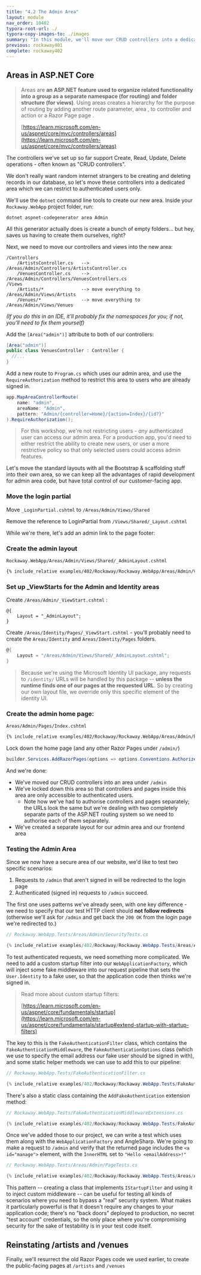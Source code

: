 ```yaml
---
title: "4.2 The Admin Area"
layout: module
nav_order: 10402
typora-root-url: ./
typora-copy-images-to: ./images
summary: "In this module, we'll move our CRUD controllers into a dedicated area called Admin, and secure this area so it's only available to authenticated users."
previous: rockaway401
complete: rockaway402
---
```


## Areas in ASP.NET Core

> Areas are **an ASP.NET feature used to organize related functionality into a group as a separate namespace (for routing) and folder structure (for views)**. Using areas creates a hierarchy for the purpose of routing by adding another route parameter, area , to controller and action or a Razor Page page .
>
> [https://learn.microsoft.com/en-us/aspnet/core/mvc/controllers/areas](https://learn.microsoft.com/en-us/aspnet/core/mvc/controllers/areas)

The controllers we've set up so far support Create, Read, Update, Delete operations - often known as "CRUD controllers".

We don't really want random internet strangers to be creating and deleting records in our database, so let's move these controllers into a dedicated area which we can restrict to authenticated users only.

We'll use the `dotnet` command line tools to create our new area. Inside your `Rockaway.WebApp` project folder, run:

```
dotnet aspnet-codegenerator area Admin
```

All this generator actually does is create a bunch of empty folders... but hey, saves us having to create them ourselves, right?

Next, we need to move our controllers and views into the new area:

```
/Controllers
	/ArtistsController.cs	--> /Areas/Admin/Controllers/ArtistsController.cs
	/VenuesController.cs	--> /Areas/Admin/Controllers/VenuesControllers.cs
/Views
	/Artists/* 				--> move everything to /Areas/Admin/Views/Artists
	/Venues/* 				--> move everything to /Areas/Admin/Views/Venues
```

*(If you do this in an IDE, it'll probably fix the namespaces for you; if not, you'll need to fix them yourself)*

Add the `[Area("admin")]` attribute to both of our controllers:

```csharp
[Area("admin")]
public class VenuesController : Controller {
  //...
}
```

Add a new route to `Program.cs` which uses our admin area, and use the `RequireAuthorization` method to restrict this area to users who are already signed in.

```csharp
app.MapAreaControllerRoute(
    name: "admin",
    areaName: "Admin",
    pattern: "Admin/{controller=Home}/{action=Index}/{id?}"
).RequireAuthorization();
```

> For this workshop, we're not restricting users - *any* authenticated user can access our admin area. For a production app, you'd need to either restrict the ability to create new users, or user a more restrictive policy so that only selected users could access admin features.

Let's move the standard layouts with all the Bootstrap & scaffolding stuff into their own area, so we can keep all the advantages of rapid development for admin area code, but have total control of our customer-facing app.

### Move the login partial

Move `_LoginPartial.cshtml` to `/Areas/Admin/Views/Shared`

Remove the reference to LoginPartial from `/Views/Shared/_Layout.cshtml`

While we're there, let's add an admin link to the page footer:

### Create the admin layout

`Rockaway.WebApp/Areas/Admin/Views/Shared/_AdminLayout.cshtml`

```html
{% include_relative examples/402/Rockaway/Rockaway.WebApp/Areas/Admin/Views/Shared/_AdminLayout.cshtml %}
```

### Set up _ViewStarts for the Admin and Identity areas

Create `/Areas/Admin/_ViewStart.cshtml` :

```
@{
	Layout = "_AdminLayout";
}
```

Create `/Areas/Identity/Pages/_ViewStart.cshtml` - you'll probably need to create the `Areas/Identity` and `Areas/Identity/Pages` folders.

```csharp
@{
    Layout = "/Areas/Admin/Views/Shared/_AdminLayout.cshtml";
}
```

> Because we're using the Microsoft Identity UI package, any requests to `/identity/` URLs will be handled by this package -- **unless the runtime finds one of our pages at the requested URL**. So by creating our own layout file, we override only this specific element of the identity UI.

### Create the admin home page:

`Areas/Admin/Pages/Index.cshtml`

```html
{% include_relative examples/402/Rockaway/Rockaway.WebApp/Areas/Admin/Pages/Index.cshtml %}
```

Lock down the home page (and any other Razor Pages under `/admin/`)

```csharp
builder.Services.AddRazorPages(options => options.Conventions.AuthorizeAreaFolder("admin","/"));
```

And we're done:

* We've moved our CRUD controllers into an area under `/admin`
* We've locked down this area so that controllers and pages inside this area are only accessible to authenticated users.
  * Note how we've had to authorise controllers and pages separately; the URLs look the same but we're dealing with two completely separate parts of the ASP.NET routing system so we need to authorise each of them separately.
* We've created a separate layout for our admin area and our frontend area

### Testing the Admin Area

Since we now have a secure area of our website, we'd like to test two specific scenarios:

1. Requests to `/admin` that aren't signed in will be redirected to the login page
2. Authenticated (signed in) requests to `/admin` succeed.

The first one uses patterns we've already seen, with one key difference - we need to specify that our test HTTP client should **not follow redirects** (otherwise we'll ask for `/admin` and get back the `200 OK` from the login page we're redirected to.)

```csharp
// Rockaway.WebApp.Tests/Areas/Admin/SecurityTests.cs

{% include_relative examples/402/Rockaway/Rockaway.WebApp.Tests/Areas/Admin/SecurityTests.cs %}
```

To test authenticated requests, we need something more complicated. We need to add a custom startup filter into our `WebApplicationFactory`, which will inject some fake middleware into our request pipeline that sets the `User.Identity` to a fake user, so that the application code then thinks we're signed in.

> Read more about custom startup filters:
>
> [https://learn.microsoft.com/en-us/aspnet/core/fundamentals/startup](https://learn.microsoft.com/en-us/aspnet/core/fundamentals/startup#extend-startup-with-startup-filters)

The key to this is the `FakeAuthenticationFilter` class, which contains the `FakeAuthenticationMiddleware`, the `FakeAuthenticationOptions` class (which we use to specify the email address our fake user should be signed in with), and some static helper methods we can use to add this to our pipeline:

```csharp
// Rockaway.WebApp.Tests/FakeAuthenticationFilter.cs

{% include_relative examples/402/Rockaway/Rockaway.WebApp.Tests/FakeAuthenticationFilter.cs %}
```

There's also a static class containing the `AddFakeAuthentication` extension method:

```csharp
// Rockaway.WebApp.Tests/FakeAuthenticationMiddlewareExtensions.cs

{% include_relative examples/402/Rockaway/Rockaway.WebApp.Tests/FakeAuthenticationMiddlewareExtensions.cs %}
```

Once we've added those to our project, we can write a test which uses them along with the `WebApplicationFactory` and AngleSharp. We're going to make a request to `/admin` and verify that the returned page includes the `<a id="manage">` element, with the `InnerHTML` set to `"Hello <emailAddress>!"`

```csharp
// Rockaway.WebApp.Tests/Areas/Admin/PageTests.cs

{% include_relative examples/402/Rockaway/Rockaway.WebApp.Tests/Areas/Admin/PageTests.cs %}
```

This pattern -- creating a class that implements `IStartupFilter` and using it to inject custom middleware -- can be useful for testing all kinds of scenarios where you need to bypass a "real" security system. What makes it particularly powerful is that it doesn't require any changes to your application code; there's no "back doors" deployed to production, no secret "test account" credentials, so the only place where you're compromising security for the sake of testability is in your test code itself.

## Reinstating /artists and /venues

Finally, we'll resurrect the old Razor Pages code we used earlier, to create the public-facing pages at `/artists` and `/venues`







